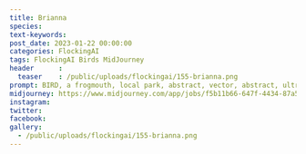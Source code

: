 ```yaml
---
title: Brianna
species: 
text-keywords: 
post_date: 2023-01-22 00:00:00
categories: FlockingAI
tags: FlockingAI Birds MidJourney 
header      :
  teaser    : /public/uploads/flockingai/155-brianna.png
prompt: BIRD, a frogmouth, local park, abstract, vector, abstract, ultramodern, simple, random, natural shapes, organic, 2024, futuristic, mid-century, vintage palette
midjourney: https://www.midjourney.com/app/jobs/f5b11b66-647f-4434-87a5-b52b45b37124
instagram: 
twitter: 
facebook: 
gallery: 
  - /public/uploads/flockingai/155-brianna.png
---
```


